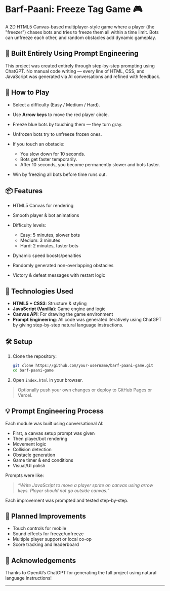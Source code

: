 # Barf-Paani: Freeze Tag Game 🎮

A 2D HTML5 Canvas-based multiplayer-style game where a player (the "freezer") chases bots and tries to freeze them all within a time limit. Bots can unfreeze each other, and random obstacles add dynamic gameplay.

## 🧠 Built Entirely Using Prompt Engineering

This project was created entirely through step-by-step prompting using ChatGPT. No manual code writing — every line of HTML, CSS, and JavaScript was generated via AI conversations and refined with feedback.

## 🚀 How to Play

* Select a difficulty (Easy / Medium / Hard).
* Use **Arrow keys** to move the red player circle.
* Freeze blue bots by touching them — they turn gray.
* Unfrozen bots try to unfreeze frozen ones.
* If you touch an obstacle:

  * You slow down for 10 seconds.
  * Bots get faster temporarily.
  * After 10 seconds, you become permanently slower and bots faster.
* Win by freezing all bots before time runs out.

## 📦 Features

* HTML5 Canvas for rendering
* Smooth player & bot animations
* Difficulty levels:

  * Easy: 5 minutes, slower bots
  * Medium: 3 minutes
  * Hard: 2 minutes, faster bots
* Dynamic speed boosts/penalties
* Randomly generated non-overlapping obstacles
* Victory & defeat messages with restart logic

## 🧠 Technologies Used

* **HTML5 + CSS3**: Structure & styling
* **JavaScript (Vanilla)**: Game engine and logic
* **Canvas API**: For drawing the game environment
* **Prompt Engineering**: All code was generated iteratively using ChatGPT by giving step-by-step natural language instructions.

## 🛠 Setup

1. Clone the repository:

   ```bash
   git clone https://github.com/your-username/barf-paani-game.git
   cd barf-paani-game
   ```
2. Open `index.html` in your browser.

> Optionally push your own changes or deploy to GitHub Pages or Vercel.

## 💡 Prompt Engineering Process

Each module was built using conversational AI:

* First, a canvas setup prompt was given
* Then player/bot rendering
* Movement logic
* Collision detection
* Obstacle generation
* Game timer & end conditions
* Visual/UI polish

Prompts were like:

> *“Write JavaScript to move a player sprite on canvas using arrow keys. Player should not go outside canvas.”*

Each improvement was prompted and tested step-by-step.

## 🔮 Planned Improvements

* Touch controls for mobile
* Sound effects for freeze/unfreeze
* Multiple player support or local co-op
* Score tracking and leaderboard

## 🙌 Acknowledgements

Thanks to OpenAI’s ChatGPT for generating the full project using natural language instructions!

---
